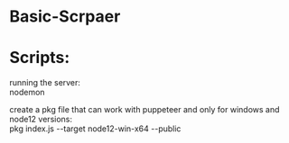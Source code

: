 # Basic-Scrpaer

# Scripts:  
running the server:   
nodemon

create a pkg file that can work with puppeteer and only for windows and node12 versions:  
pkg index.js --target node12-win-x64 --public
